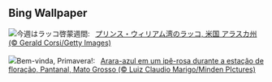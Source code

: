 ## Bing Wallpaper
![](https://www.bing.com/th?id=OHR.IcebergOtter_JA-JP1353399604_UHD.jpg&w=1000)今週はラッコ啓蒙週間:&nbsp;&ensp;[プリンス・ウィリアム湾のラッコ,  米国 アラスカ州 (© Gerald Corsi/Getty Images)](https://www.bing.com/th?id=OHR.IcebergOtter_JA-JP1353399604_UHD.jpg)
<br><br/>
![](https://www.bing.com/th?id=OHR.Primavera_PT-BR5788355112_UHD.jpg&w=1000)Bem-vinda, Primavera!:&nbsp;&ensp;[Arara-azul em um ipê-rosa durante a estação de floração, Pantanal, Mato Grosso (© Luiz Claudio Marigo/Minden PIctures)](https://www.bing.com/th?id=OHR.Primavera_PT-BR5788355112_UHD.jpg)
<br><br/>
